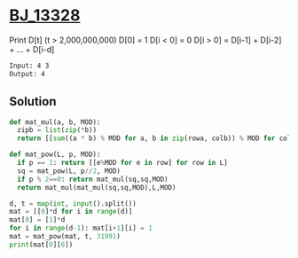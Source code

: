 # [BJ_13328](https://acmicpc.net/problem/13328)

Print D[t] (t > 2,000,000,000)
  D[0] = 1
  D[i < 0] = 0
  D[i > 0] = D[i-1] + D[i-2] + ... + D[i-d]

```txt
Input: 4 3
Output: 4
```

## Solution

```py
def mat_mul(a, b, MOD):
  zipb = list(zip(*b))
  return [[sum((a * b) % MOD for a, b in zip(rowa, colb)) % MOD for colb in zipb] for rowa in a]

def mat_pow(L, p, MOD):
  if p == 1: return [[e%MOD for e in row] for row in L]
  sq = mat_pow(L, p//2, MOD)
  if p % 2==0: return mat_mul(sq,sq,MOD)
  return mat_mul(mat_mul(sq,sq,MOD),L,MOD)

d, t = map(int, input().split())
mat = [[0]*d for i in range(d)]
mat[0] = [1]*d
for i in range(d-1): mat[i+1][i] = 1
mat = mat_pow(mat, t, 31991)
print(mat[0][0])
```

